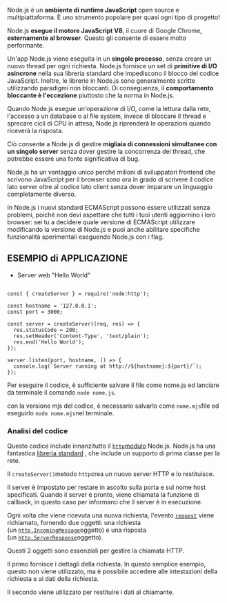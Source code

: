 Node.js è un **ambiente di runtime JavaScript** open source e multipiattaforma. È uno strumento popolare per quasi ogni tipo di progetto!

Node.js **esegue il motore JavaScript V8**, il cuore di Google Chrome, **esternamente al browser**. Questo gli consente di essere molto performante.

Un'app Node.js viene eseguita in un **singolo processo**, senza creare un nuovo thread per ogni richiesta. Node.js fornisce un set di **primitive di I/O asincrone** nella sua libreria standard che impediscono il blocco del codice JavaScript. Inoltre, le librerie in Node.js sono generalmente scritte utilizzando paradigmi non bloccanti. Di conseguenza, il **comportamento bloccante è l'eccezione** piuttosto che la norma in Node.js.

Quando Node.js esegue un'operazione di I/O, come la lettura dalla rete, l'accesso a un database o al file system, invece di bloccare il thread e sprecare cicli di CPU in attesa, Node.js riprenderà le operazioni quando riceverà la risposta.

Ciò consente a Node.js di gestire **migliaia di connessioni simultanee con un singolo server** senza dover gestire la concorrenza dei thread, che potrebbe essere una fonte significativa di bug.

Node.js ha un vantaggio unico perché milioni di sviluppatori frontend che scrivono JavaScript per il browser sono ora in grado di scrivere il codice lato server oltre al codice lato client senza dover imparare un linguaggio completamente diverso.

In Node.js i nuovi standard ECMAScript possono essere utilizzati senza problemi, poiché non devi aspettare che tutti i tuoi utenti aggiornino i loro browser: sei tu a decidere quale versione di ECMAScript utilizzare modificando la versione di Node.js e puoi anche abilitare specifiche funzionalità sperimentali eseguendo Node.js con i flag.

## ESEMPIO di APPLICAZIONE

- Server web "Hello World"
``` node

const { createServer } = require('node:http');

const hostname = '127.0.0.1';
const port = 3000;

const server = createServer((req, res) => {
  res.statusCode = 200;
  res.setHeader('Content-Type', 'text/plain');
  res.end('Hello World');
});

server.listen(port, hostname, () => {
  console.log(`Server running at http://${hostname}:${port}/`);
});

```

Per eseguire il codice, è sufficiente salvare il file come nome.js ed lanciare da terminale il comando `node nome.js`. 

con la versione mjs del codice, è necessario salvarlo come `nome.mjs`file ed eseguirlo `node nome.mjs`nel terminale.

### Analisi del codice
Questo codice include innanzitutto il [`http`modulo](https://nodejs.org/api/http.html) Node.js.
Node.js ha una fantastica [libreria standard](https://nodejs.org/api/) , che include un supporto di prima classe per la rete.

Il `createServer()`metodo `http`crea un nuovo server HTTP e lo restituisce.

Il server è impostato per restare in ascolto sulla porta e sul nome host specificati. Quando il server è pronto, viene chiamata la funzione di callback, in questo caso per informarci che il server è in esecuzione.

Ogni volta che viene ricevuta una nuova richiesta, l'evento [`request`](https://nodejs.org/api/http.html#http_event_request) viene richiamato, fornendo due oggetti: una richiesta (un [`http.IncomingMessage`](https://nodejs.org/api/http.html#http_class_http_incomingmessage)oggetto) e una risposta (un [`http.ServerResponse`](https://nodejs.org/api/http.html#http_class_http_serverresponse)oggetto).

Questi 2 oggetti sono essenziali per gestire la chiamata HTTP.

Il primo fornisce i dettagli della richiesta. 
In questo semplice esempio, questo non viene utilizzato, ma è possibile accedere alle intestazioni della richiesta e ai dati della richiesta.

Il secondo viene utilizzato per restituire i dati al chiamante.